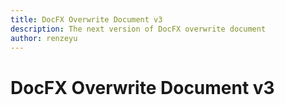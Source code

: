 ```yaml
---
title: DocFX Overwrite Document v3
description: The next version of DocFX overwrite document
author: renzeyu
---
```


# DocFX Overwrite Document v3
